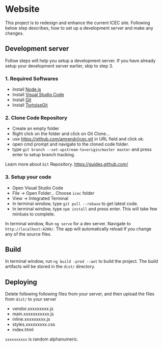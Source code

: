# Website

This project is to redesign and enhance the current ICEC site. Following below step describes, how to set up a development server and make any changes.

## Development server

Follow steps will help you setup a development server. If you have already setup your development server earlier, skip to step 3.

### 1. Required Softwares

* Install [Node.js](https://nodejs.org/en/download/)
* Install [Visual Studio Code](https://code.visualstudio.com/Download)
* Install [Git](https://git-scm.com/downloads)
* Install [TortoiseGit](https://tortoisegit.org/download/)

### 2. Clone Code Repository

* Create an empty folder
* Right click on the folder and click on Git Clone...
* use https://github.com/amrendr/icec.git in URL field and click ok.
* open cmd prompt and navigate to the cloned code folder.
* type `git branch --set-upstream-to=origin/master master` and press enter to setup branch tracking.

Learn more about `Git` Repository. https://guides.github.com/

### 3. Setup your code

* Open Visual Studio Code 
* File -> Open Folder...   Choose `icec` folder
* View -> Integrated Terminal
* In terminal window, type `git pull --rebase` to get latest code.
* In terminal window, type `npm install` and press enter. This will take few mintues to complete.
 
In terminal window, Run `ng serve` for a dev server. Navigate to `http://localhost:4200/`. The app will automatically reload if you change any of the source files.

## Build

In terminal window, run `ng build -prod --aot` to build the project. The build artifacts will be stored in the `dist/` directory.

## Deploying 

Delete following following files from your server, and then upload the files from `dist/` to your server
* vendor.xxxxxxxxx.js
* main.xxxxxxxxxxx.js
* inline.xxxxxxxxx.js
* styles.xxxxxxxxx.css
* index.html

`xxxxxxxxxx` is random alphanumeric.
